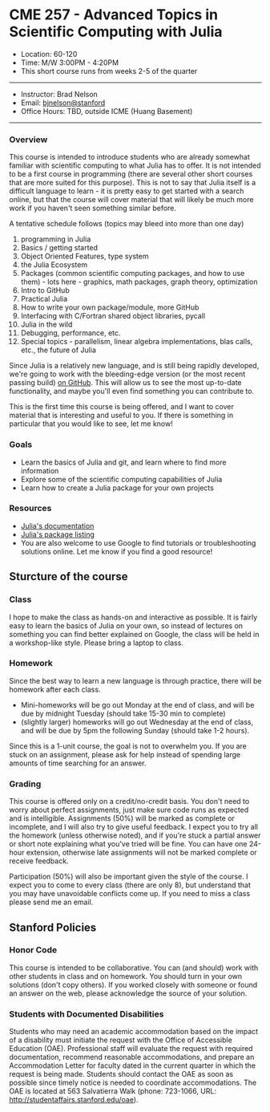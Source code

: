 # CME 257 - Advanced Topics in Scientific Computing with Julia

* Location: 60-120
* Time: M/W 3:00PM - 4:20PM
* This short course runs from weeks 2-5 of the quarter

---

* Instructor: Brad Nelson
* Email: [bjnelson@stanford](mailto:bjnelson@stanford.edu)
* Office Hours: TBD, outside ICME (Huang Basement)

---



### Overview

This course is intended to introduce students who are already somewhat familiar with scientific computing to what Julia has to offer.  It is not intended to be a first course in programming (there are several other short courses that are more suited for this purpose).  This is not to say that Julia itself is a difficult language to learn - it is pretty easy to get started with a search online, but that the course will cover material that will likely be much more work if you haven't seen something similar before.

A tentative schedule follows (topics may bleed into more than one day)

1. programming in Julia
  1. Basics / getting started
  2. Object Oriented Features, type system
2. the Julia Ecosystem
  3. Packages (common scientific computing packages, and how to use them) - lots here - graphics, math packages, graph theory, optimization
  4. Intro to GitHub
3. Practical Julia
  5. How to write your own package/module, more GitHub
  6. Interfacing with C/Fortran shared object libraries, pycall
4. Julia in the wild
  7. Debugging, performance, etc.
  8. Special topics - parallelism, linear algebra implementations, blas calls, etc., the future of Julia

Since Julia is a relatively new language, and is still being rapidly developed, we're going to work with the bleeding-edge version (or the most recent passing build) [on GitHub](https://github.com/JuliaLang/julia).  This will allow us to see the most up-to-date functionality, and maybe you'll even find something you can contribute to.

This is the first time this course is being offered, and I want to cover material that is interesting and useful to you.  If there is something in particular that you would like to see, let me know!

### Goals

* Learn the basics of Julia and git, and learn where to find more information
* Explore some of the scientific computing capabilities of Julia
* Learn how to create a Julia package for your own projects

### Resources

* [Julia's documentation](http://julia.readthedocs.org/en/release-0.4/)
* [Julia's package listing](http://pkg.julialang.org/)
* You are also welcome to use Google to find tutorials or troubleshooting solutions online.  Let me know if you find a good resource!

## Sturcture of the course
### Class
I hope to make the class as hands-on and interactive as possible.  It is fairly easy to learn the basics of Julia on your own, so instead of lectures on something you can find better explained on Google, the class will be held in a workshop-like style.  Please bring a laptop to class.

### Homework
Since the best way to learn a new language is through practice, there will be homework after each class.
* Mini-homeworks will be go out Monday at the end of class, and will be due by midnight Tuesday (should take 15-30 min to complete)
* (slightly larger) homeworks will go out Wednesday at the end of class, and will be due by 5pm the following Sunday (should take 1-2 hours).

Since this is a 1-unit course, the goal is not to overwhelm you. If you are stuck on an assignment, please ask for help instead of spending large amounts of time searching for an answer.

### Grading
This course is offered only on a credit/no-credit basis.  You don't need to worry about perfect assignments, just make sure code runs as expected and is intelligible.  Assignments (50%) will be marked as complete or incomplete, and I will also try to give useful feedback.  I expect you to try all the homework (unless otherwise noted), and if you're stuck a partial answer or short note explaining what you've tried will be fine.  You can have one 24-hour extension, otherwise late assignments will not be marked complete or receive feedback.

Participation (50%) will also be important given the style of the course.  I expect you to come to every class (there are only 8), but understand that you may have unavoidable conflicts come up.  If you need to miss a class please send me an email.

## Stanford Policies

### Honor Code
This course is intended to be collaborative.  You can (and should) work with other students in class and on homework.  You should turn in your own solutions (don't copy others). If you worked closely with someone or found an answer on the web, please acknowledge the source of your solution.


### Students with Documented Disabilities
Students who may need an academic accommodation based on the impact of a disability must initiate the request with the Office of Accessible Education (OAE).  Professional staff will evaluate the request with required documentation, recommend reasonable accommodations, and prepare an Accommodation Letter for faculty dated in the current quarter in which the request is being made. Students should contact the OAE as soon as possible since timely notice is needed to coordinate accommodations.  The OAE is located at 563 Salvatierra Walk (phone: 723-1066, URL: http://studentaffairs.stanford.edu/oae).
